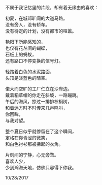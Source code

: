 不属于我记忆里的片段，却有着无缘由的喜欢：  
  
初夏，在城郊旷阔的大道马路。   
没有旁人，没有轿车。  
没有待定的计划，没有都市的喧嚣。  
    
艳阳下所能感知的，  
也仅有花丛间的蝴蝶，  
石板上的蚂蚁，  
还有路口不停变换的信号灯。   
    
轻踏着白色的水泥路面，   
头顶是淡蓝色的晴空。   
  
偌大而空旷的工厂伫立在沙岸边。  
戴着稻草帽的你走在斜坡，一路蹦跳。  
午后的海风，掠过一排排棕榈树，  
和着远方时不时传来几声鸣叫，  
你回眸，  
与我对望。  
  
整个夏日似乎就停留在了这个瞬间，  
定格在你青涩的微笑，  
和白色衬衫那被拂起的衣角。  
  
片刻间的宁静，心无旁骛。   
喜欢人少，  
少到瀚海天地，仿佛只容得下你我。   
  
10/28/2017  